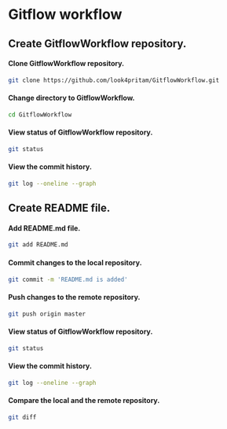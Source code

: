 # Gitflow workflow

## Create GitflowWorkflow repository.

#### Clone GitflowWorkflow repository.

```sh
git clone https://github.com/look4pritam/GitflowWorkflow.git
```

#### Change directory to GitflowWorkflow.

```sh
cd GitflowWorkflow
```

#### View status of GitflowWorkflow repository.

```sh
git status
```

#### View the commit history.

```sh
git log --oneline --graph
```


## Create README file.

#### Add README.md file.

```sh
git add README.md
```

#### Commit changes to the local repository.

```sh
git commit -m 'README.md is added'
```

#### Push changes to the remote repository.

```sh
git push origin master
```

#### View status of GitflowWorkflow repository.

```sh
git status
```

#### View the commit history.

```sh
git log --oneline --graph
```

#### Compare the local and the remote repository.

```sh
git diff
```
